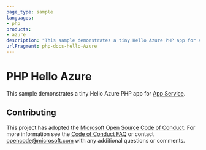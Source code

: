 ```yaml
---
page_type: sample
languages:
- php
products:
- azure
description: "This sample demonstrates a tiny Hello Azure PHP app for App Service."
urlFragment: php-docs-hello-Azure
---
```


# PHP Hello Azure

This sample demonstrates a tiny Hello Azure PHP app for [App Service](https://docs.microsoft.com/azure/app-service).

## Contributing

This project has adopted the [Microsoft Open Source Code of Conduct](https://opensource.microsoft.com/codeofconduct/). For more information see the [Code of Conduct FAQ](https://opensource.microsoft.com/codeofconduct/faq/) or contact [opencode@microsoft.com](mailto:opencode@microsoft.com) with any additional questions or comments.
